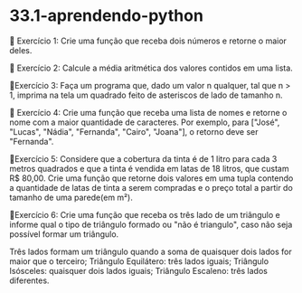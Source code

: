 # 33.1-aprendendo-python

🚀 Exercício 1: Crie uma função que receba dois números e retorne o maior deles.

🚀 Exercício 2: Calcule a média aritmética dos valores contidos em uma lista.

🚀Exercício 3: Faça um programa que, dado um valor n qualquer, tal que n > 1, imprima na tela um quadrado feito de asteriscos de lado de tamanho n. 

🚀 Exercício 4: Crie uma função que receba uma lista de nomes e retorne o nome com a maior quantidade de caracteres. Por exemplo, para ["José", "Lucas", "Nádia", "Fernanda", "Cairo", "Joana"], o retorno deve ser "Fernanda".

🚀Exercício 5: Considere que a cobertura da tinta é de 1 litro para cada 3 metros quadrados e que a tinta é vendida em latas de 18 litros, que custam R$ 80,00. Crie uma função que retorne dois valores em uma tupla contendo a quantidade de latas de tinta a serem compradas e o preço total a partir do tamanho de uma parede(em m²).

🚀Exercício 6: Crie uma função que receba os três lado de um triângulo e informe qual o tipo de triângulo formado ou "não é triangulo", caso não seja possível formar um triângulo.

  Três lados formam um triângulo quando a soma de quaisquer dois lados for maior que o terceiro;
  Triângulo Equilátero: três lados iguais;
  Triângulo Isósceles: quaisquer dois lados iguais;
  Triângulo Escaleno: três lados diferentes.
